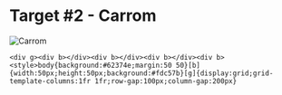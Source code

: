 # Target #2 - Carrom

![Carrom](https://cssbattle.dev/targets/2.png)

```
<div g><div b></div><div b></div><div b></div><div b>
<style>body{background:#62374e;margin:50 50}[b]{width:50px;height:50px;background:#fdc57b}[g]{display:grid;grid-template-columns:1fr 1fr;row-gap:100px;column-gap:200px}
```
